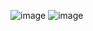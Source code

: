 ![image](https://github.com/Pramod2021-24IT/DL-Projects/assets/95674009/be8e815e-e61c-430a-8f5b-767295ecf707)
![image](https://github.com/Pramod2021-24IT/DL-Projects/assets/95674009/5373b03c-849e-4b49-933e-3fffc06a9c1b)
